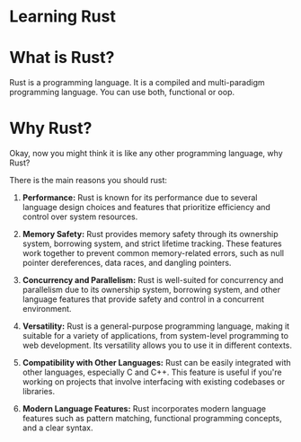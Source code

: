 # Learning Rust

# What is Rust?

Rust is a programming language. It is a compiled and multi-paradigm programming language. You can use both, functional or oop.

# Why Rust?

Okay, now you might think it is like any other programming language, why Rust?

There is the main reasons you should rust:

1. **Performance:** Rust is known for its performance due to several language design choices and features that prioritize efficiency and control over system resources.

2. **Memory Safety:** Rust provides memory safety through its ownership system, borrowing system, and strict lifetime tracking. These features work together to prevent common memory-related errors, such as null pointer dereferences, data races, and dangling pointers.

3. **Concurrency and Parallelism:** Rust is well-suited for concurrency and parallelism due to its ownership system, borrowing system, and other language features that provide safety and control in a concurrent environment.

4. **Versatility:** Rust is a general-purpose programming language, making it suitable for a variety of applications, from system-level programming to web development. Its versatility allows you to use it in different contexts.

5. **Compatibility with Other Languages:** Rust can be easily integrated with other languages, especially C and C++. This feature is useful if you're working on projects that involve interfacing with existing codebases or libraries.

6. **Modern Language Features:** Rust incorporates modern language features such as pattern matching, functional programming concepts, and a clear syntax.